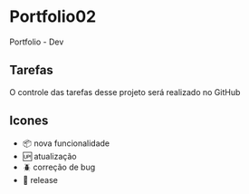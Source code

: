 # Portfolio02

Portfolio - Dev

## Tarefas

O controle das tarefas desse projeto será realizado no GitHub

## Icones
- :package: nova funcionalidade
- :up: atualização
- :beetle: correção de bug
- :checkered_flag: release





